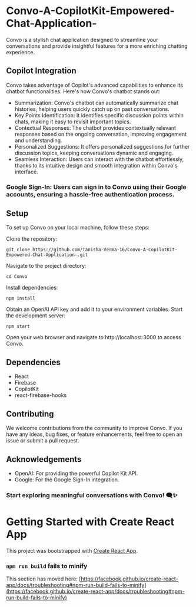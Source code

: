 # Convo-A-CopilotKit-Empowered-Chat-Application-
Convo is a stylish chat application designed to streamline your conversations and provide insightful features for a more enriching chatting experience.

## Copilot Integration
Convo takes advantage of Copilot's advanced capabilities to enhance its chatbot functionalities. Here's how Convo's chatbot stands out:

+ Summarization: Convo's chatbot can automatically summarize chat histories, helping users quickly catch up on past conversations.
+ Key Points Identification: It identifies specific discussion points within chats, making it easy to revisit important topics.
+ Contextual Responses: The chatbot provides contextually relevant responses based on the ongoing conversation, improving engagement and understanding.
+ Personalized Suggestions: It offers personalized suggestions for further discussion topics, keeping conversations dynamic and engaging.
+ Seamless Interaction: Users can interact with the chatbot effortlessly, thanks to its intuitive design and smooth integration within Convo's interface.


### Google Sign-In: Users can sign in to Convo using their Google accounts, ensuring a hassle-free authentication process.

## Setup
To set up Convo on your local machine, follow these steps:

Clone the repository:
```
git clone https://github.com/Tanisha-Verma-16/Convo-A-CopilotKit-Empowered-Chat-Application-.git
```
Navigate to the project directory:
```
cd Convo
```
Install dependencies:
```
npm install
```

Obtain an OpenAI API key and add it to your environment variables.
Start the development server:
```
npm start
```
Open your web browser and navigate to http://localhost:3000 to access Convo.

## Dependencies
+ React
+ Firebase
+ CopilotKit
+ react-firebase-hooks

## Contributing
We welcome contributions from the community to improve Convo. If you have any ideas, bug fixes, or feature enhancements, feel free to open an issue or submit a pull request.



## Acknowledgements
+ OpenAI: For providing the powerful Copilot Kit API.
+ Google: For the Google Sign-In integration.

### Start exploring meaningful conversations with Convo! 🗨️✨
# Getting Started with Create React App

This project was bootstrapped with [Create React App](https://github.com/facebook/create-react-app).



### `npm run build` fails to minify

This section has moved here: [https://facebook.github.io/create-react-app/docs/troubleshooting#npm-run-build-fails-to-minify](https://facebook.github.io/create-react-app/docs/troubleshooting#npm-run-build-fails-to-minify)
